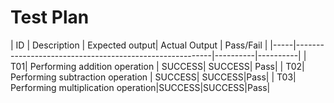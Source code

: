 # Test Plan

| ID	| Description                                             | Expected output| Actual Output   | Pass/Fail |
|-----|---------------------------------------------------------|----------|----------|
| T01|	Performing addition operation	| SUCCESS|	SUCCESS| Pass|
| T02|	Performing subtraction operation 	| SUCCESS|	SUCCESS|Pass|
| T03|	Performing multiplication operation|SUCCESS|SUCCESS|Pass|
